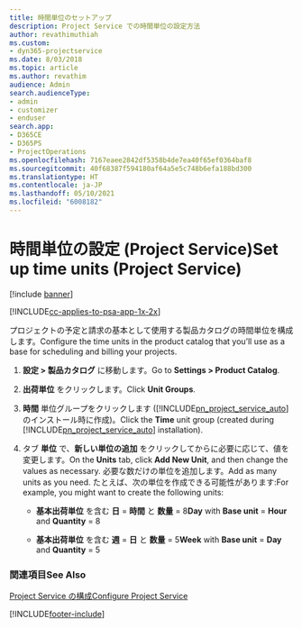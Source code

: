 ```yaml
---
title: 時間単位のセットアップ
description: Project Service での時間単位の設定方法
author: revathimuthiah
ms.custom:
- dyn365-projectservice
ms.date: 8/03/2018
ms.topic: article
ms.author: revathim
audience: Admin
search.audienceType:
- admin
- customizer
- enduser
search.app:
- D365CE
- D365PS
- ProjectOperations
ms.openlocfilehash: 7167eaee2842df5358b4de7ea40f65ef0364baf8
ms.sourcegitcommit: 40f68387f594180af64a5e5c748b6efa188bd300
ms.translationtype: HT
ms.contentlocale: ja-JP
ms.lasthandoff: 05/10/2021
ms.locfileid: "6008182"
---
```

# <a name="set-up-time-units-project-service"></a><span data-ttu-id="8cf2d-103">時間単位の設定 (Project Service)</span><span class="sxs-lookup"><span data-stu-id="8cf2d-103">Set up time units (Project Service)</span></span>

[!include [banner](../includes/psa-now-project-operations.md)]

[!INCLUDE[cc-applies-to-psa-app-1x-2x](../includes/cc-applies-to-psa-app-1x-2x.md)]

<span data-ttu-id="8cf2d-104">プロジェクトの予定と請求の基本として使用する製品カタログの時間単位を構成します。</span><span class="sxs-lookup"><span data-stu-id="8cf2d-104">Configure the time units in the product catalog that you’ll use as a base for scheduling and billing your projects.</span></span>  
  
1. <span data-ttu-id="8cf2d-105">**設定 > 製品カタログ** に移動します。</span><span class="sxs-lookup"><span data-stu-id="8cf2d-105">Go to **Settings > Product Catalog**.</span></span>  
  
2. <span data-ttu-id="8cf2d-106">**出荷単位** をクリックします。</span><span class="sxs-lookup"><span data-stu-id="8cf2d-106">Click **Unit Groups**.</span></span>  
  
3. <span data-ttu-id="8cf2d-107">**時間** 単位グループをクリックします ([!INCLUDE[pn_project_service_auto](../includes/pn-project-service-auto.md)] のインストール時に作成)。</span><span class="sxs-lookup"><span data-stu-id="8cf2d-107">Click the **Time** unit group (created during [!INCLUDE[pn_project_service_auto](../includes/pn-project-service-auto.md)] installation).</span></span>  
  
4. <span data-ttu-id="8cf2d-108">タブ **単位** で、**新しい単位の追加** をクリックしてからに必要に応じて、値を変更します。</span><span class="sxs-lookup"><span data-stu-id="8cf2d-108">On the **Units** tab, click **Add New Unit**, and then change the values as necessary.</span></span> <span data-ttu-id="8cf2d-109">必要な数だけの単位を追加します。</span><span class="sxs-lookup"><span data-stu-id="8cf2d-109">Add as many units as you need.</span></span> <span data-ttu-id="8cf2d-110">たとえば、次の単位を作成できる可能性があります:</span><span class="sxs-lookup"><span data-stu-id="8cf2d-110">For example, you might want to create the following units:</span></span>  
  
   - <span data-ttu-id="8cf2d-111">**基本出荷単位** を含む **日** = **時間** と **数量** = 8</span><span class="sxs-lookup"><span data-stu-id="8cf2d-111">**Day** with **Base unit** = **Hour** and **Quantity** = 8</span></span>  
  
   - <span data-ttu-id="8cf2d-112">**基本出荷単位** を含む **週** = **日** と **数量** = 5</span><span class="sxs-lookup"><span data-stu-id="8cf2d-112">**Week** with **Base unit** = **Day** and **Quantity** = 5</span></span>  
  
### <a name="see-also"></a><span data-ttu-id="8cf2d-113">関連項目</span><span class="sxs-lookup"><span data-stu-id="8cf2d-113">See Also</span></span>  
 [<span data-ttu-id="8cf2d-114">Project Service の構成</span><span class="sxs-lookup"><span data-stu-id="8cf2d-114">Configure Project Service</span></span>](../psa/configure.md)


[!INCLUDE[footer-include](../includes/footer-banner.md)]